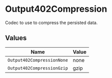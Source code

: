 # Output402Compression

Codec to use to compress the persisted data.


## Values

| Name                       | Value                      |
| -------------------------- | -------------------------- |
| `Output402CompressionNone` | none                       |
| `Output402CompressionGzip` | gzip                       |